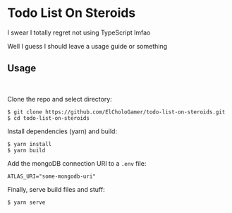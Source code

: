 # Todo List On Steroids

I swear I totally regret not using TypeScript lmfao

Well I guess I should leave a usage guide or something

## Usage

<br />

Clone the repo and select directory:

```
$ git clone https://github.com/ElCholoGamer/todo-list-on-steroids.git
$ cd todo-list-on-steroids
```

Install dependencies (yarn) and build:

```
$ yarn install
$ yarn build
```

Add the mongoDB connection URI to a `.env` file:

```
ATLAS_URI="some-mongodb-uri"
```

Finally, serve build files and stuff:

```
$ yarn serve
```
